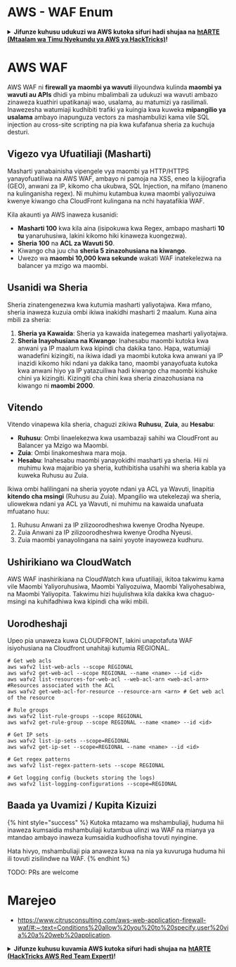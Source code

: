 # AWS - WAF Enum

<details>

<summary><strong>Jifunze kuhusu udukuzi wa AWS kutoka sifuri hadi shujaa na</strong> <a href="https://training.hacktricks.xyz/courses/arte"><strong>htARTE (Mtaalam wa Timu Nyekundu ya AWS ya HackTricks)</strong></a><strong>!</strong></summary>

Njia nyingine za kusaidia HackTricks:

* Ikiwa unataka kuona **kampuni yako ikitangazwa kwenye HackTricks** au **kupakua HackTricks kwa PDF** Angalia [**MIPANGO YA KUJIUNGA**](https://github.com/sponsors/carlospolop)!
* Pata [**bidhaa rasmi za PEASS & HackTricks**](https://peass.creator-spring.com)
* Gundua [**Familia ya PEASS**](https://opensea.io/collection/the-peass-family), mkusanyiko wetu wa [**NFTs**](https://opensea.io/collection/the-peass-family) ya kipekee
* **Jiunge na** 💬 [**Kikundi cha Discord**](https://discord.gg/hRep4RUj7f) au kikundi cha [**telegram**](https://t.me/peass) au **tufuate** kwenye **Twitter** 🐦 [**@hacktricks_live**](https://twitter.com/hacktricks_live)**.**
* **Shiriki mbinu zako za udukuzi kwa kuwasilisha PRs kwa** [**HackTricks**](https://github.com/carlospolop/hacktricks) na [**HackTricks Cloud**](https://github.com/carlospolop/hacktricks-cloud) repos za github.

</details>

# AWS WAF

AWS WAF ni **firewall ya maombi ya wavuti** iliyoundwa kulinda **maombi ya wavuti au APIs** dhidi ya mbinu mbalimbali za udukuzi wa wavuti ambazo zinaweza kuathiri upatikanaji wao, usalama, au matumizi ya rasilimali. Inawezesha watumiaji kudhibiti trafiki ya kuingia kwa kuweka **mipangilio ya usalama** ambayo inapunguza vectors za mashambulizi kama vile SQL injection au cross-site scripting na pia kwa kufafanua sheria za kuchuja desturi.

## Vigezo vya Ufuatiliaji (Masharti)

Masharti yanabainisha vipengele vya maombi ya HTTP/HTTPS yanayofuatiliwa na AWS WAF, ambayo ni pamoja na XSS, eneo la kijiografia (GEO), anwani za IP, kikomo cha ukubwa, SQL Injection, na mifano (maneno na kulinganisha regex). Ni muhimu kutambua kuwa maombi yaliyozuiwa kwenye kiwango cha CloudFront kulingana na nchi hayatafikia WAF.

Kila akaunti ya AWS inaweza kusanidi:
- **Masharti 100** kwa kila aina (isipokuwa kwa Regex, ambapo masharti **10 tu** yanaruhusiwa, lakini kikomo hiki kinaweza kuongezwa).
- **Sheria 100** na **ACL za Wavuti 50**.
- Kiwango cha juu cha **sheria 5 zinazohusiana na kiwango**.
- Uwezo wa **maombi 10,000 kwa sekunde** wakati WAF inatekelezwa na balancer ya mzigo wa maombi.

## Usanidi wa Sheria

Sheria zinatengenezwa kwa kutumia masharti yaliyotajwa. Kwa mfano, sheria inaweza kuzuia ombi ikiwa inakidhi masharti 2 maalum. Kuna aina mbili za sheria:

1. **Sheria ya Kawaida**: Sheria ya kawaida inategemea masharti yaliyotajwa.
2. **Sheria Inayohusiana na Kiwango**: Inahesabu maombi kutoka kwa anwani ya IP maalum kwa kipindi cha dakika tano. Hapa, watumiaji wanadefini kizingiti, na ikiwa idadi ya maombi kutoka kwa anwani ya IP inazidi kikomo hiki ndani ya dakika tano, maombi yanayofuata kutoka kwa anwani hiyo ya IP yatazuiliwa hadi kiwango cha maombi kishuke chini ya kizingiti. Kizingiti cha chini kwa sheria zinazohusiana na kiwango ni **maombi 2000**.

## Vitendo

Vitendo vinapewa kila sheria, chaguzi zikiwa **Ruhusu**, **Zuia**, au **Hesabu**:

- **Ruhusu**: Ombi linaelekezwa kwa usambazaji sahihi wa CloudFront au Balancer ya Mzigo wa Maombi.
- **Zuia**: Ombi linakomeshwa mara moja.
- **Hesabu**: Inahesabu maombi yanayokidhi masharti ya sheria. Hii ni muhimu kwa majaribio ya sheria, kuthibitisha usahihi wa sheria kabla ya kuweka Ruhusu au Zuia.

Ikiwa ombi halilingani na sheria yoyote ndani ya ACL ya Wavuti, linapitia **kitendo cha msingi** (Ruhusu au Zuia). Mpangilio wa utekelezaji wa sheria, uliowekwa ndani ya ACL ya Wavuti, ni muhimu na kawaida unafuata mfuatano huu:

1. Ruhusu Anwani za IP zilizoorodheshwa kwenye Orodha Nyeupe.
2. Zuia Anwani za IP zilizoorodheshwa kwenye Orodha Nyeusi.
3. Zuia maombi yanayolingana na saini yoyote inayoweza kudhuru.

## Ushirikiano wa CloudWatch

AWS WAF inashirikiana na CloudWatch kwa ufuatiliaji, ikitoa takwimu kama vile Maombi Yaliyoruhusiwa, Maombi Yaliyozuiwa, Maombi Yaliyohesabiwa, na Maombi Yaliyopita. Takwimu hizi hujulishwa kila dakika kwa chaguo-msingi na kuhifadhiwa kwa kipindi cha wiki mbili. 

## Uorodheshaji

Upeo pia unaweza kuwa CLOUDFRONT, lakini unapotafuta WAF isiyohusiana na Cloudfront unahitaji kutumia REGIONAL.
```
# Get web acls
aws wafv2 list-web-acls --scope REGIONAL
aws wafv2 get-web-acl --scope REGIONAL --name <name> --id <id>
aws wafv2 list-resources-for-web-acl --web-acl-arn <web-acl-arn> #Resources associated with the ACL
aws wafv2 get-web-acl-for-resource --resource-arn <arn> # Get web acl of the resource

# Rule groups
aws wafv2 list-rule-groups --scope REGIONAL
aws wafv2 get-rule-group --scope REGIONAL --name <name> --id <id>

# Get IP sets
aws wafv2 list-ip-sets --scope=REGIONAL
aws wafv2 get-ip-set --scope=REGIONAL --name <name> --id <id>

# Get regex patterns
aws wafv2 list-regex-pattern-sets --scope REGIONAL

# Get logging config (buckets storing the logs)
aws wafv2 list-logging-configurations --scope=REGIONAL
```
## Baada ya Uvamizi / Kupita Kizuizi

{% hint style="success" %}
Kutoka mtazamo wa mshambuliaji, huduma hii inaweza kumsaidia mshambuliaji kutambua ulinzi wa WAF na mianya ya mtandao ambayo inaweza kumsaidia kudhoofisha tovuti nyingine.

Hata hivyo, mshambuliaji pia anaweza kuwa na nia ya kuvuruga huduma hii ili tovuti zisilindwe na WAF.
{% endhint %}

TODO: PRs are welcome

# Marejeo
* https://www.citrusconsulting.com/aws-web-application-firewall-waf/#:~:text=Conditions%20allow%20you%20to%20specify,user%20via%20a%20web%20application.

<details>

<summary><strong>Jifunze kuhusu kuvamia AWS kutoka sifuri hadi shujaa na</strong> <a href="https://training.hacktricks.xyz/courses/arte"><strong>htARTE (HackTricks AWS Red Team Expert)</strong></a><strong>!</strong></summary>

Njia nyingine za kusaidia HackTricks:

* Ikiwa unataka kuona **kampuni yako ikitangazwa kwenye HackTricks** au **kupakua HackTricks kwa PDF** Angalia [**MIPANGO YA KUJIUNGA**](https://github.com/sponsors/carlospolop)!
* Pata [**bidhaa rasmi za PEASS & HackTricks**](https://peass.creator-spring.com)
* Gundua [**Familia ya PEASS**](https://opensea.io/collection/the-peass-family), mkusanyiko wetu wa [**NFTs**](https://opensea.io/collection/the-peass-family) ya kipekee
* **Jiunge na** 💬 [**Kikundi cha Discord**](https://discord.gg/hRep4RUj7f) au kikundi cha [**telegram**](https://t.me/peass) au **tufuate** kwenye **Twitter** 🐦 [**@hacktricks_live**](https://twitter.com/hacktricks_live)**.**
* **Shiriki mbinu zako za kuvamia kwa kuwasilisha PRs kwa** [**HackTricks**](https://github.com/carlospolop/hacktricks) na [**HackTricks Cloud**](https://github.com/carlospolop/hacktricks-cloud) repos za github.

</details>
